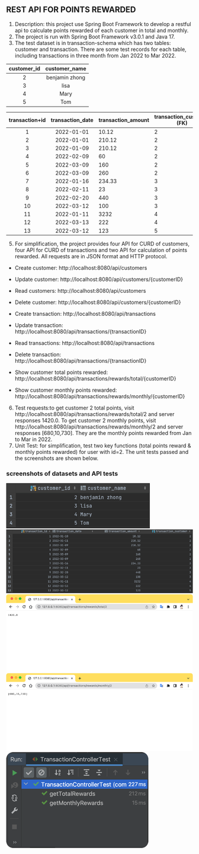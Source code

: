 ## REST API FOR POINTS REWARDED
1. Description: this project use Spring Boot Framework to develop a restful api to calculate points rewarded of each customer in total and monthly.
2. The project is run with Spring Boot Framework v3.0.1 and Java 17.
3. The test dataset is in transaction-schema which has two tables: customer and transaction. There are some test records for each table, including transactions in three month from Jan 2022 to Mar 2022.
   
| customer_id | customer_name  |
|:-----------:|:--------------:|
|      2      | benjamin zhong |
|      3      |      lisa      |
|      4      |      Mary      |
|      5      |      Tom       |


| transaction+id | transaction_date | transaction_amount | transaction_customer (FK) |
|:--------------:|:----------------:|--------------------|---------------------------|
|       1        |    2022-01-01    | 10.12              | 2                         |
|       2        |    2022-01-01    | 210.12             | 2                         |
|       3        |    2022-01-09    | 210.12             | 2                         |
|       4        |    2022-02-09    | 60                 | 2                         |
|       5        |    2022-03-09    | 160                | 2                         |
|       6        |    2022-03-09    | 260                | 2                         |
|       7        |    2022-01-16    | 234.33             | 3                         |
|       8        |    2022-02-11    | 23                 | 3                         |
|       9        |    2022-02-20    | 440                | 3                         |
|       10       |    2022-03-12    | 100                | 3                         |
|       11       |    2022-01-11    | 3232               | 4                         |
|       12       |    2022-03-13    | 222                | 4                         |
|       13       |    2022-03-12    | 123                | 5                         |

5. For simplification, the project provides four API for CURD of customers, four API for CURD of transactions and two API for calculation of points rewarded. All requests are in JSON format and HTTP protocol.
* Create customer: http://localhost:8080/api/customers
* Update customer: http://localhost:8080/api/customers/{customerID}
* Read customers: http://localhost:8080/api/customers
* Delete customer: http://localhost:8080/api/customers/{customerID}

* Create transaction: http://localhost:8080/api/transactions
* Update transaction: http://localhost:8080/api/transactions/{transactionID}
* Read transactions: http://localhost:8080/api/transactions
* Delete transaction: http://localhost:8080/api/transactions/{transactionID}

* Show customer total points rewarded: http://localhost:8080/api/transactions/rewards/total/{customerID}
* Show customer monthly points rewarded: http://localhost:8080/api/transactions/rewards/monthly/{customerID}

6. Test requests:to get customer 2 total points, visit http://localhost:8080/api/transactions/rewards/total/2 and server responses 1420.0. To get customer 2 monthly points, visit http://localhost:8080/api/transactions/rewards/monthly/2 and server responses [680,10,730]. They are the monthly points rewarded from Jan to Mar in 2022.
7. Unit Test: for simplification, test two key functions (total points reward & monthly points rewarded) for user with id=2. The unit tests passed and the screenshots are shown below.

### screenshots of datasets and API tests
![img.png](img.png)
![img_1.png](img_1.png)
![img_3.png](img_3.png)
![img_2.png](img_2.png)
![img_4.png](img_4.png)